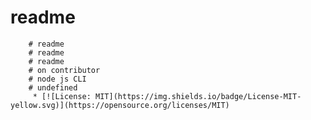 # readme
        # readme
        # readme
        # readme
        # on contributor
        # node js CLI
        # undefined
         * [![License: MIT](https://img.shields.io/badge/License-MIT-yellow.svg)](https://opensource.org/licenses/MIT)


